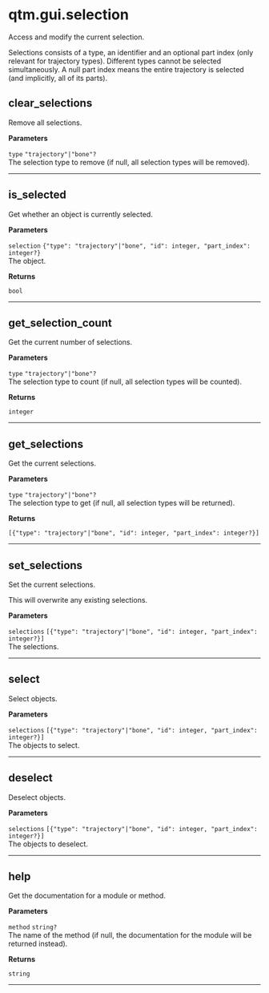 # qtm.gui.selection

Access and modify the current selection.

Selections consists of a type, an identifier and an optional part index (only relevant for trajectory types). Different types cannot be selected simultaneously. A null part index means the entire trajectory is selected (and implicitly, all of its parts).

## clear_selections

Remove all selections.

**Parameters**

`type` `"trajectory"|"bone"?`<br/>
The selection type to remove (if null, all selection types will be removed).




---
## is_selected

Get whether an object is currently selected.

**Parameters**

`selection` `{"type": "trajectory"|"bone", "id": integer, "part_index": integer?}`<br/>
The object.


**Returns**

`bool` 


---
## get_selection_count

Get the current number of selections.

**Parameters**

`type` `"trajectory"|"bone"?`<br/>
The selection type to count (if null, all selection types will be counted).


**Returns**

`integer` 


---
## get_selections

Get the current selections.

**Parameters**

`type` `"trajectory"|"bone"?`<br/>
The selection type to get (if null, all selection types will be returned).


**Returns**

`[{"type": "trajectory"|"bone", "id": integer, "part_index": integer?}]` 


---
## set_selections

Set the current selections.

This will overwrite any existing selections.

**Parameters**

`selections` `[{"type": "trajectory"|"bone", "id": integer, "part_index": integer?}]`<br/>
The selections.




---
## select

Select objects.

**Parameters**

`selections` `[{"type": "trajectory"|"bone", "id": integer, "part_index": integer?}]`<br/>
The objects to select.




---
## deselect

Deselect objects.

**Parameters**

`selections` `[{"type": "trajectory"|"bone", "id": integer, "part_index": integer?}]`<br/>
The objects to deselect.




---
## help

Get the documentation for a module or method.

**Parameters**

`method` `string?`<br/>
The name of the method (if null, the documentation for the module will be returned instead).


**Returns**

`string` 


---
